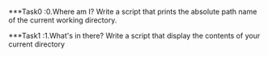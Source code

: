 ***Task0 :0.Where am I?
   Write a script that prints the absolute path name of the current working directory.

***Task1 :1.What's in there?
    Write a script that display the contents of your current directory


